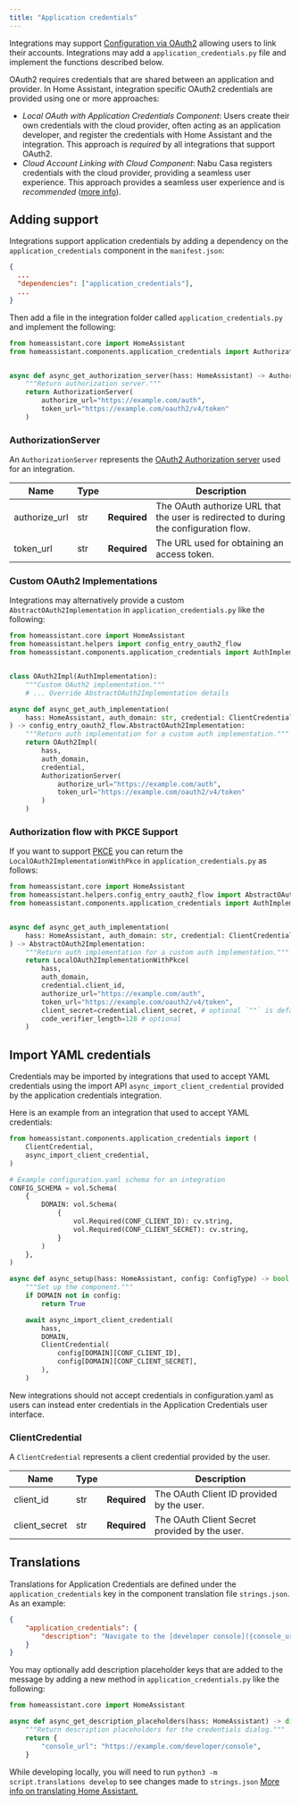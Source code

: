 ```yaml
---
title: "Application credentials"
---
```


Integrations may support [Configuration via OAuth2](/docs/config_entries_config_flow_handler#configuration-via-oauth2) allowing
users to link their accounts. Integrations may add a `application_credentials.py` file and implement the functions described below.

OAuth2 requires credentials that are shared between an application and provider. In Home Assistant, integration specific OAuth2 credentials are  provided using one or more approaches:

- *Local OAuth with Application Credentials Component*: Users create their own credentials with the cloud provider, often acting as an application developer, and register the credentials with Home Assistant and the integration. This approach is *required* by all integrations that support OAuth2.
- *Cloud Account Linking with Cloud Component*: Nabu Casa registers credentials with the cloud provider, providing a seamless user experience. This approach provides a seamless user experience and is *recommended* ([more info](/docs/config_entries_config_flow_handler#configuration-via-oauth2)).

## Adding support

Integrations support application credentials by adding a dependency on the `application_credentials` component in the `manifest.json`:
```json
{
  ...
  "dependencies": ["application_credentials"],
  ...
}
```

Then add a file in the integration folder called `application_credentials.py`  and implement the following:

```python
from homeassistant.core import HomeAssistant
from homeassistant.components.application_credentials import AuthorizationServer


async def async_get_authorization_server(hass: HomeAssistant) -> AuthorizationServer:
    """Return authorization server."""
    return AuthorizationServer(
        authorize_url="https://example.com/auth",
        token_url="https://example.com/oauth2/v4/token"
    )
```

### AuthorizationServer

An `AuthorizationServer` represents the [OAuth2 Authorization server](https://datatracker.ietf.org/doc/html/rfc6749) used for an integration.

| Name          | Type |                                                                                                    | Description |
| ------------- | ---- | -------------------------------------------------------------------------------------------------- | ----------- |
| authorize_url | str  | **Required** | The OAuth authorize URL that the user is redirected to during the configuration flow. |
| token_url     | str  | **Required** | The URL used for obtaining an access token.                                           |

### Custom OAuth2 Implementations

Integrations may alternatively provide a custom `AbstractOAuth2Implementation` in `application_credentials.py` like the following:

```python
from homeassistant.core import HomeAssistant
from homeassistant.helpers import config_entry_oauth2_flow
from homeassistant.components.application_credentials import AuthImplementation, AuthorizationServer, ClientCredential


class OAuth2Impl(AuthImplementation):
    """Custom OAuth2 implementation."""
    # ... Override AbstractOAuth2Implementation details

async def async_get_auth_implementation(
    hass: HomeAssistant, auth_domain: str, credential: ClientCredential
) -> config_entry_oauth2_flow.AbstractOAuth2Implementation:
    """Return auth implementation for a custom auth implementation."""
    return OAuth2Impl(
        hass,
        auth_domain,
        credential,
        AuthorizationServer(
            authorize_url="https://example.com/auth",
            token_url="https://example.com/oauth2/v4/token"
        )
    )
```

### Authorization flow with PKCE Support

If you want to support [PKCE](https://www.rfc-editor.org/rfc/rfc7636#section-4.1) you can return the `LocalOAuth2ImplementationWithPkce` in `application_credentials.py` as follows:

```python
from homeassistant.core import HomeAssistant
from homeassistant.helpers.config_entry_oauth2_flow import AbstractOAuth2Implementation, LocalOAuth2ImplementationWithPkce
from homeassistant.components.application_credentials import AuthImplementation, ClientCredential


async def async_get_auth_implementation(
    hass: HomeAssistant, auth_domain: str, credential: ClientCredential
) -> AbstractOAuth2Implementation:
    """Return auth implementation for a custom auth implementation."""
    return LocalOAuth2ImplementationWithPkce(
        hass,
        auth_domain,
        credential.client_id,
        authorize_url="https://example.com/auth",
        token_url="https://example.com/oauth2/v4/token",
        client_secret=credential.client_secret, # optional `""` is default
        code_verifier_length=128 # optional
    )
```

## Import YAML credentials

Credentials may be imported by integrations that used to accept YAML credentials using the import API `async_import_client_credential` provided by the application credentials integration.

Here is an example from an integration that used to accept YAML credentials:

```python
from homeassistant.components.application_credentials import (
    ClientCredential,
    async_import_client_credential,
)

# Example configuration.yaml schema for an integration
CONFIG_SCHEMA = vol.Schema(
    {
        DOMAIN: vol.Schema(
            {
                vol.Required(CONF_CLIENT_ID): cv.string,
                vol.Required(CONF_CLIENT_SECRET): cv.string,
            }
        )
    },
)

async def async_setup(hass: HomeAssistant, config: ConfigType) -> bool:
    """Set up the component."""
    if DOMAIN not in config:
        return True

    await async_import_client_credential(
        hass,
        DOMAIN,
        ClientCredential(
            config[DOMAIN][CONF_CLIENT_ID],
            config[DOMAIN][CONF_CLIENT_SECRET],
        ),
    )
```

New integrations should not accept credentials in configuration.yaml as users
can instead enter credentials in the Application Credentials user interface.

### ClientCredential

A `ClientCredential` represents a client credential provided by the user.

| Name          | Type |                                                                           | Description |
| ------------- | ---- | ------------------------------------------------------------------------- | ----------- |
| client_id     | str  | **Required** | The OAuth Client ID provided by the user.     |
| client_secret | str  | **Required** | The OAuth Client Secret provided by the user. |

## Translations

Translations for Application Credentials are defined under the `application_credentials` key in the component translation file `strings.json`. As an example:

```json
{
    "application_credentials": {
        "description": "Navigate to the [developer console]({console_url}) to create credentials then enter them below.",
    }
}
```

You may optionally add description placeholder keys that are added to the message by adding a new method in `application_credentials.py` like the following:

```python
from homeassistant.core import HomeAssistant

async def async_get_description_placeholders(hass: HomeAssistant) -> dict[str, str]:
    """Return description placeholders for the credentials dialog."""
    return {
        "console_url": "https://example.com/developer/console",
    }
```

While developing locally, you will need to run `python3 -m script.translations develop` to see changes made to `strings.json` [More info on translating Home Assistant.](translations.md)
